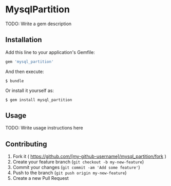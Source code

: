 # MysqlPartition

TODO: Write a gem description

## Installation

Add this line to your application's Gemfile:

```ruby
gem 'mysql_partition'
```

And then execute:

    $ bundle

Or install it yourself as:

    $ gem install mysql_partition

## Usage

TODO: Write usage instructions here

## Contributing

1. Fork it ( https://github.com/[my-github-username]/mysql_partition/fork )
2. Create your feature branch (`git checkout -b my-new-feature`)
3. Commit your changes (`git commit -am 'Add some feature'`)
4. Push to the branch (`git push origin my-new-feature`)
5. Create a new Pull Request
